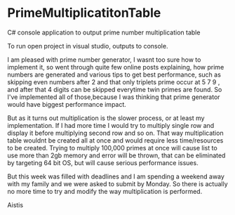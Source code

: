# PrimeMultiplicatitonTable
C# console application to output prime number multiplication table

To run open project in visual studio, outputs to console.

I am pleased with prime number generator, I wasnt too sure how to implement it, so went through quite few online posts explaining,
how prime numbers are generated and various tips to get best performance, such as skipping even numbers after 2
and that only triplets prime occur at 5 7 9 , and after that 4 digits can be skipped everytime twin primes are found.
So I've implemented all of those,because I was thinking that prime generator would have biggest performance impact.

But as it turns out multiplication is the slower process, or at least my implementation. 
If I had more time I would try to multiply single row and display it before multiplying second row and so on.
That way multiplication table wouldnt be created all at once and would require less time/resources to be created.
Trying to multiply 100,000 primes at once will cause list to use more than 2gb memory and error will be thrown,
that can be eliminated by targeting 64 bit OS, but will cause serious performance issues.

But this week was filled with deadlines and I am spending a weekend away with my family and we were asked to submit by Monday.
So there is actually no more time to try and modify the way multiplication is performed.

Aistis
